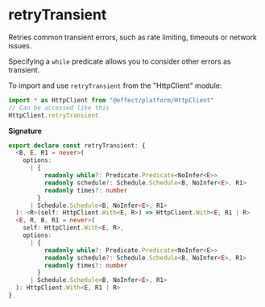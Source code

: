 # retryTransient

Retries common transient errors, such as rate limiting, timeouts or network issues.

Specifying a `while` predicate allows you to consider other errors as
transient.

To import and use `retryTransient` from the "HttpClient" module:

```ts
import * as HttpClient from "@effect/platform/HttpClient"
// Can be accessed like this
HttpClient.retryTransient
```

**Signature**

```ts
export declare const retryTransient: {
  <B, E, R1 = never>(
    options:
      | {
          readonly while?: Predicate.Predicate<NoInfer<E>>
          readonly schedule?: Schedule.Schedule<B, NoInfer<E>, R1>
          readonly times?: number
        }
      | Schedule.Schedule<B, NoInfer<E>, R1>
  ): <R>(self: HttpClient.With<E, R>) => HttpClient.With<E, R1 | R>
  <E, R, B, R1 = never>(
    self: HttpClient.With<E, R>,
    options:
      | {
          readonly while?: Predicate.Predicate<NoInfer<E>>
          readonly schedule?: Schedule.Schedule<B, NoInfer<E>, R1>
          readonly times?: number
        }
      | Schedule.Schedule<B, NoInfer<E>, R1>
  ): HttpClient.With<E, R1 | R>
}
```
